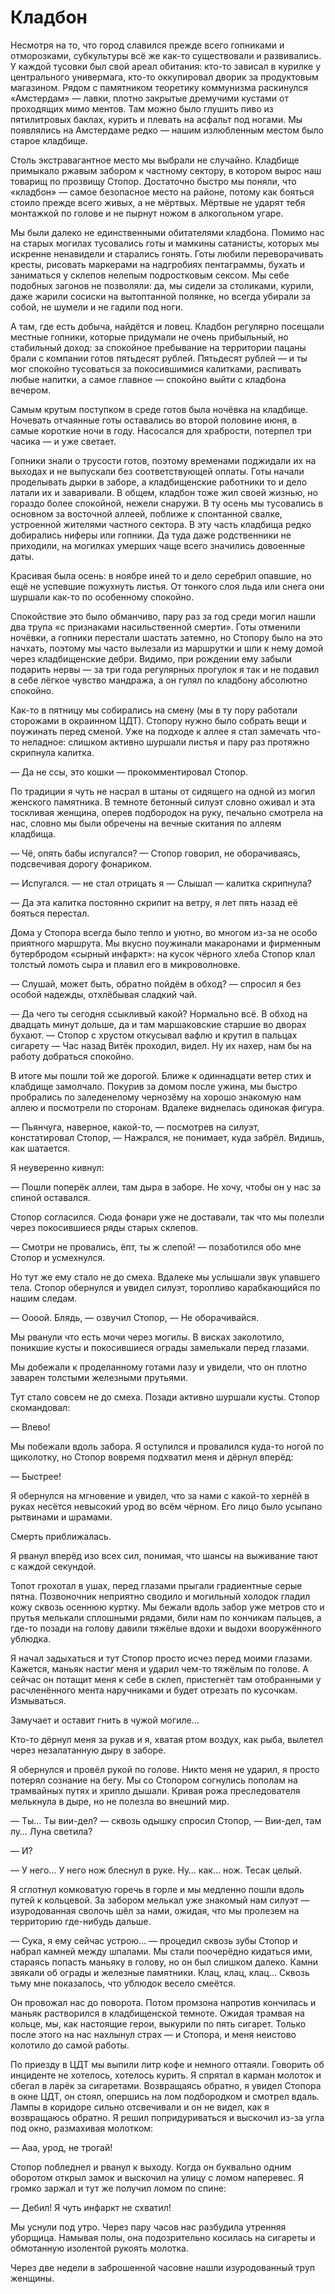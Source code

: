 
# Кладбон

Несмотря на то, что город славился прежде всего гопниками и отморозками, субкультуры всё же как-то существовали и развивались. У каждой тусовки был свой ареал обитания: кто-то зависал в курилке у центрального универмага, кто-то оккупировал дворик за продуктовым магазином. Рядом с памятником теоретику коммунизма раскинулся «Амстердам» — лавки, плотно закрытые дремучими кустами от проходящих мимо ментов. Там можно было глушить пиво из пятилитровых баклах, курить и плевать на асфальт под ногами.
Мы появлялись на Амстердаме редко — нашим излюбленным местом было старое кладбище.

Столь экстравагантное место мы выбрали не случайно. Кладбище примыкало ржавым забором к частному сектору, в котором вырос наш товарищ по прозвищу Стопор. Достаточно быстро мы поняли, что «кладбон» — самое безопасное место на районе, потому как бояться стоило прежде всего живых, а не мёртвых. Мёртвые не ударят тебя монтажкой по голове и не пырнут ножом в алкогольном угаре.

Мы были далеко не единственными обитателями кладбона. Помимо нас на старых могилах тусовались готы и мамкины сатанисты, которых мы искренне ненавидели и старались гонять. Готы любили переворачивать кресты, рисовать маркерами на надгробиях пентаграммы, бухать и заниматься у склепов нелепым подростковым сексом. Мы себе подобных загонов не позволяли: да, мы сидели за столиками, курили, даже жарили сосиски на вытоптанной полянке, но всегда убирали за собой, не шумели и не гадили под ноги.

А там, где есть добыча, найдётся и ловец. Кладбон регулярно посещали местные гопники, которые придумали не очень прибыльный, но стабильный доход: за спокойное пребывание на территории пацаны брали с компании готов пятьдесят рублей. Пятьдесят рублей — и ты мог спокойно тусоваться за покосившимися калитками, распивать любые напитки, а самое главное — спокойно выйти с кладбона вечером.

Самым крутым поступком в среде готов была ночёвка на кладбище. Ночевать отчаянные готы оставались во второй половине июня, в самые короткие ночи в году. Насосался для храбрости, потерпел три часика — и уже светает.

Гопники знали о трусости готов, поэтому временами поджидали их на выходах и не выпускали без соответствующей оплаты. Готы начали проделывать дырки в заборе, а кладбищенские работники то и дело латали их и заваривали. В общем, кладбон тоже жил своей жизнью, но гораздо более спокойной, нежели снаружи.
В ту осень мы тусовались в основном за восточной аллеей, поближе к спонтанной свалке, устроенной жителями частного сектора. В эту часть кладбища редко добирались ниферы или гопники. Да туда даже родственники не приходили, на могилках умерших чаще всего значились довоенные даты. 

Красивая была осень: в ноябре иней то и дело серебрил опавшие, но ещё не успевшие пожухнуть листья. От тонкого слоя льда или снега они шуршали как-то по особенному спокойно.

Спокойствие это было обманчиво, пару раз за год среди могил нашли два трупа «с признаками насильственной смерти». Готы отменили ночёвки, а гопники перестали шастать затемно, но Стопору было на это начхать, поэтому мы часто вылезали из маршрутки и шли к нему домой через кладбищенские дебри. Видимо, при рождении ему забыли подарить нервы — за три года регулярных прогулок я так и не подавил в себе лёгкое чувство мандража, а он гулял по кладбону абсолютно спокойно.

Как-то в пятницу мы собирались на смену (мы в ту пору работали сторожами в окраинном ЦДТ). Стопору нужно было собрать вещи и поужинать перед сменой. Уже на подходе к аллее я стал замечать что-то неладное: слишком активно шуршали листья и пару раз протяжно скрипнула калитка.

— Да не ссы, это кошки — прокомментировал Стопор.

По традиции я чуть не насрал в штаны от сидящего на одной из могил женского памятника. В темноте бетонный силуэт словно оживал и эта тоскливая женщина, оперев подбородок на руку, печально смотрела на нас, словно мы были обречены на вечные скитания по аллеям кладбища.

— Чё, опять бабы испугался? — Стопор говорил, не оборачиваясь, подсвечивая дорогу фонариком.

— Испугался. — не стал отрицать я — Слышал — калитка скрипнула?

— Да эта калитка постоянно скрипит на ветру, я лет пять назад её бояться перестал.

Дома у Стопора всегда было тепло и уютно, во многом из-за не особо приятного маршрута. Мы вкусно поужинали макаронами и фирменным бутербродом «сырный инфаркт»: на кусок чёрного хлеба Стопор клал толстый ломоть сыра и плавил его в микроволновке. 

— Слушай, может быть, обратно пойдём в обход? — спросил я без особой надежды, отхлёбывая сладкий чай.

— Да чего ты сегодня ссыкливый какой? Нормально всё. В обход на двадцать минут дольше, да и там маршаковские старшие во дворах бухают. — Стопор с хрустом откусывал вафлю и крутил в пальцах сигарету — Час назад Витёк проходил, видел. Ну их нахер, нам бы на работу добраться спокойно.

В итоге мы пошли той же дорогой. Ближе к одиннадцати ветер стих и клабдище замолчало. Покурив за домом после ужина, мы быстро пробрались по заледенелому чернозёму на хорошо знакомую нам аллею и посмотрели по сторонам. Вдалеке виднелась одинокая фигура.

— Пьянчуга, наверное, какой-то, — посмотрев на силуэт, констатировал Стопор, — Нажрался, не понимает, куда забрёл. Видишь, как шатается.

Я неуверенно кивнул:

— Пошли поперёк аллеи, там дыра в заборе. Не хочу, чтобы он у нас за спиной оставался.

Стопор согласился. Сюда фонари уже не доставали, так что мы полезли через покосившиеся ряды старых склепов.

— Смотри не провались, ёпт, ты ж слепой! — позаботился обо мне Стопор и усмехнулся.

Но тут же ему стало не до смеха. Вдалеке мы услышали звук упавшего тела. Стопор обернулся и увидел силуэт, торопливо карабкающийся по нашим следам.

— Оооой. Блядь, — озвучил Стопор, — Не оборачивайся.

Мы рванули что есть мочи через могилы. В висках заколотило, поникшие кусты и покосившиеся ограды замелькали перед глазами.

Мы добежали к проделанному готами лазу и увидели, что он плотно заварен толстыми железными прутьями.

Тут стало совсем не до смеха. Позади активно шуршали кусты. Стопор скомандовал:

— Влево!

Мы побежали вдоль забора. Я оступился и провалился куда-то ногой по щиколотку, но Стопор вовремя подхватил меня и дёрнул вперёд:

— Быстрее!

Я обернулся на мгновение и увидел, что за нами с какой-то хернёй в руках несётся невысокий урод во всём чёрном. Его лицо было усыпано рытвинами и шрамами. 

Смерть приближалась.

Я рванул вперёд изо всех сил, понимая, что шансы на выживание тают с каждой секундой.

Топот грохотал в ушах, перед глазами прыгали градиентные серые пятна. Позвоночник неприятно сводило и могильный холодок гладил кожу сквозь осеннюю куртку. Мы бежали вдоль забор уже метров сто и прутья мелькали сплошными рядами, били нам по кончикам пальцев, а где-то позади на голову давили тяжёлые вдохи и выдохи вооружённого ублюдка. 

Я начал задыхаться и тут Стопор просто исчез перед моими глазами.
Кажется, маньяк настиг меня и ударил чем-то тяжёлым по голове. А сейчас он потащит меня к себе в склеп, пристегнёт там отобранными у расчленённого мента наручниками и будет отрезать по кусочкам. Измываться. 

Замучает и оставит гнить в чужой могиле…

Кто-то дёрнул меня за рукав и я, хватая ртом воздух, как рыба, вылетел через незалатанную дыру в заборе.

Я обернулся и провёл рукой по голове. Никто меня не ударил, я просто потерял сознание на бегу. Мы со Стопором согнулись пополам на трамвайных путях и хрипло дышали. Кривая рожа преследователя мелькнула в дыре, но не полезла во внешний мир.

— Ты… Ты вии-дел? — сквозь одышку спросил Стопор, — Вии-дел, там лу… Луна светила?

— И?

— У него… У него нож блеснул в руке. Ну… как… нож. Тесак целый.

Я сглотнул комковатую горечь в горле и мы медленно пошли вдоль путей к кольцевой. За забором мелькал уже знакомый нам силуэт — изуродованная сволочь шёл за нами, ожидая, что мы пролезем на территорию где-нибудь дальше.

— Сука, я ему сейчас устрою… — процедил сквозь зубы Стопор и набрал камней между шпалами. Мы стали поочерёдно кидаться ими, стараясь попасть маньяку в голову, но он был слишком далеко. Камни звякали об ограды и железные памятники. Клац, клац, клац... Сквозь тьму мне показалось, что ублюдок весело смеётся.

Он провожал нас до поворота. Потом промзона напротив кончилась и маньяк растворился в кладбищенской темноте. Ожидая трамвая на кольце, мы, как настоящие герои, выкурили по пять сигарет. Только после этого на нас нахлынул страх — и Стопора, и меня неистово колотило до самой работы.

По приезду в ЦДТ мы выпили литр кофе и немного оттаяли. Говорить об инциденте не хотелось, хотелось курить. Я спрятал в карман молоток и сбегал в ларёк за сигаретами. Возвращаясь обратно, я увидел Стопора в окне ЦДТ, он стоял, опершись на лом подбородком и смотрел вдаль. Лампы в коридоре сильно отсвечивали и он не видел, как я возвращаюсь обратно. Я решил попридуриваться и выскочил из-за угла под окно, размахивая молотком:

— Ааа, урод, не трогай!

Стопор побледнел и рванул к выходу. Когда он буквально одним оборотом открыл замок и выскочил на улицу с ломом наперевес. Я громко заржал и тут же получил ломом по спине:

— Дебил! Я чуть инфаркт не схватил!

Мы уснули под утро. Через пару часов нас разбудила утренняя уборщица. Намывая полы, она подозрительно косилась на сигареты и обмотанную изолентой рукоять молотка.

Через две недели в заброшенной часовне нашли изуродованный труп женщины.
